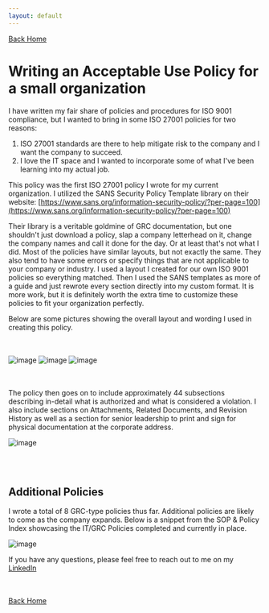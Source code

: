 ```yaml
---
layout: default
---
```


[Back Home](./index.md)

# Writing an Acceptable Use Policy for a small organization

I have written my fair share of policies and procedures for ISO 9001 compliance, but I wanted to bring in some ISO 27001 policies for two reasons:  
1. ISO 27001 standards are there to help mitigate risk to the company and I want the company to succeed.
2. I love the IT space and I wanted to incorporate some of what I've been learning into my actual job.

This policy was the first ISO 27001 policy I wrote for my current organization. I utilized the SANS Security Policy Template library on their website: [https://www.sans.org/information-security-policy/?per-page=100](https://www.sans.org/information-security-policy/?per-page=100)  

Their library is a veritable goldmine of GRC documentation, but one shouldn't just download a policy, slap a company letterhead on it, change the company names and call it done for the day. Or at least that's not what I did. Most of the policies have similar layouts, but not exactly the same. They also tend to have some errors or specify things that are not applicable to your company or industry. I used a layout I created for our own ISO 9001 policies so everything matched. Then I used the SANS templates as more of a guide and just rewrote every section directly into my custom format. It is more work, but it is definitely worth the extra time to customize these policies to fit your organization perfectly.

Below are some pictures showing the overall layout and wording I used in creating this policy.

</BR></BR>
![image](https://github.com/user-attachments/assets/265c15c2-821c-4f97-b29a-4e211789fd37)
![image](https://github.com/user-attachments/assets/c10b9dea-5d0e-4a3c-aef1-b55844fcf45e)
![image](https://github.com/user-attachments/assets/2d333451-4049-4bb4-a81b-12e3763de2a7)

</BR></BR>
The policy then goes on to include approximately 44 subsections describing in-detail what is authorized and what is considered a violation. I also include sections on Attachments, Related Documents, and Revision History as well as a section for senior leadership to print and sign for physical documentation at the corporate address.

![image](https://github.com/user-attachments/assets/99ef1536-e940-451c-958e-5dce8cd44d8f)

</BR></BR>
## Additional Policies  
I wrote a total of 8 GRC-type policies thus far. Additional policies are likely to come as the company expands. Below is a snippet from the SOP & Policy Index showcasing the IT/GRC Policies completed and currently in place.

![image](https://github.com/user-attachments/assets/500d0b98-90e3-43c5-8009-b8b4ae67014b)

If you have any questions, please feel free to reach out to me on my [LinkedIn](https://www.linkedin.com/in/justin-roederer-248b5630a/)

</BR></BR>
[Back Home](./index.md)
